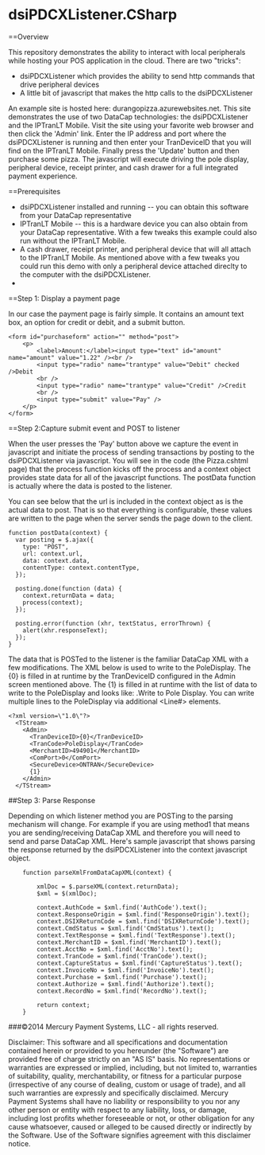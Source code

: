 dsiPDCXListener.CSharp
==========

==Overview

This repository demonstrates the ability to interact with local peripherals while hosting your POS application in the cloud.  There are two "tricks":

* dsiPDCXListener which provides the ability to send http commands that drive peripheral devices
* A little bit of javascript that makes the http calls to the dsiPDCXListener

An example site is hosted here:  durangopizza.azurewebsites.net.  This site demonstrates the use of two DataCap technologies:  the dsiPDCXListener and the IPTranLT Mobile.  Visit the site using your favorite web browser and then click the 'Admin' link.  Enter the IP address and port where the dsiPDCXListener is running and then enter your TranDeviceID that you will find on the IPTranLT Mobile.  Finally press the 'Update' button and then purchase some pizza.  The javascript will execute driving the pole display, peripheral device, receipt printer, and cash drawer for a full integrated payment experience.

==Prerequisites

* dsiPDCXListener installed and running -- you can obtain this software from your DataCap representative
* IPTranLT Mobile -- this is a hardware device you can also obtain from your DataCap representative.  With a few tweaks this example could also run without the IPTranLT Mobile.
* A cash drawer, receipt printer, and peripheral device that will all attach to the IPTranLT Mobile.  As mentioned above with a few tweaks you could run this demo with only a peripheral device attached direclty to the computer with the dsiPDCXListener.
* 

==Step 1: Display a payment page

In our case the payment page is fairly simple.  It contains an amount text box, an option for credit or debit, and a submit button.

```
<form id="purchaseform" action="" method="post">
    <p>
        <label>Amount:</label><input type="text" id="amount" name="amount" value="1.22" /><br />
        <input type="radio" name="trantype" value="Debit" checked />Debit
        <br />
        <input type="radio" name="trantype" value="Credit" />Credit
        <br />
        <input type="submit" value="Pay" />
    </p>
</form>
```

==Step 2:Capture submit event and POST to listener

When the user presses the 'Pay' button above we capture the event in javascript and initiate the process of sending transactions by posting to the dsiPDCXListener via javascript.  You will see in the code (the Pizza.cshtml page) that the process function kicks off the process and a context object provides state data for all of the javascript functions.  The postData function is actually where the data is posted to the listener.

You can see below that the url is included in the context object as is the actual data to post.  That is so that everything is configurable, these values are written to the page when the server sends the page down to the client.

```
function postData(context) {
  var posting = $.ajax({
    type: "POST",
    url: context.url,
    data: context.data,
    contentType: context.contentType,
  });

  posting.done(function (data) {
    context.returnData = data;
    process(context);
  });

  posting.error(function (xhr, textStatus, errorThrown) {
    alert(xhr.responseText);
  });
}
```

The data that is POSTed to the listener is the familiar DataCap XML with a few modifications.  The XML below is used to write to the PoleDisplay.  The {0} is filled in at runtime by the TranDeviceID configured in the Admin screen mentioned above.  The {1} is filled in at runtime with the list of data to write to the PoleDisplay and looks like:  <Line1>.Write to Pole Display</Line1>.  You can write multiple lines to the PoleDisplay via additional <Line#> elements.

```
<?xml version=\"1.0\"?>
  <TStream>
    <Admin>
      <TranDeviceID>{0}</TranDeviceID>
      <TranCode>PoleDisplay</TranCode>
      <MerchantID>494901</MerchantID>
      <ComPort>0</ComPort>
      <SecureDevice>ONTRAN</SecureDevice>
      {1}
    </Admin>
  </TStream>
```

##Step 3: Parse Response

Depending on which listener method you are POSTing to the parsing mechanism will change.  For example if you are using method1 that means you are sending/receiving DataCap XML and therefore you will need to send and parse DataCap XML.  Here's sample javascript that shows parsing the response returned by the dsiPDCXListener into the context javascript object.

```
    function parseXmlFromDataCapXML(context) {

        xmlDoc = $.parseXML(context.returnData);
        $xml = $(xmlDoc);
        
        context.AuthCode = $xml.find('AuthCode').text();
        context.ResponseOrigin = $xml.find('ResponseOrigin').text();
        context.DSIXReturnCode = $xml.find('DSIXReturnCode').text();
        context.CmdStatus = $xml.find('CmdStatus').text();
        context.TextResponse = $xml.find('TextResponse').text();
        context.MerchantID = $xml.find('MerchantID').text();
        context.AcctNo = $xml.find('AcctNo').text();
        context.TranCode = $xml.find('TranCode').text();
        context.CaptureStatus = $xml.find('CaptureStatus').text();
        context.InvoiceNo = $xml.find('InvoiceNo').text();
        context.Purchase = $xml.find('Purchase').text();
        context.Authorize = $xml.find('Authorize').text();
        context.RecordNo = $xml.find('RecordNo').text();

        return context;
    }
```

###©2014 Mercury Payment Systems, LLC - all rights reserved.

Disclaimer:
This software and all specifications and documentation contained herein or provided to you hereunder (the "Software") are provided free of charge strictly on an "AS IS" basis. No representations or warranties are expressed or implied, including, but not limited to, warranties of suitability, quality, merchantability, or fitness for a particular purpose (irrespective of any course of dealing, custom or usage of trade), and all such warranties are expressly and specifically disclaimed. Mercury Payment Systems shall have no liability or responsibility to you nor any other person or entity with respect to any liability, loss, or damage, including lost profits whether foreseeable or not, or other obligation for any cause whatsoever, caused or alleged to be caused directly or indirectly by the Software. Use of the Software signifies agreement with this disclaimer notice.

